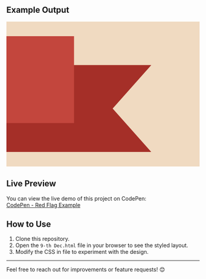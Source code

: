 ## Example Output

![Example](/9-th%20Dec/target_NmcMSTR@2x.png)

## Live Preview

You can view the live demo of this project on CodePen:  
[CodePen - Red Flag Example](https://codepen.io/Roman_762_/pen/GgKZbLe)

## How to Use

1. Clone this repository.
2. Open the `9-th Dec.html` file in your browser to see the styled layout.
3. Modify the CSS in file to experiment with the design.

---

Feel free to reach out for improvements or feature requests! 😊